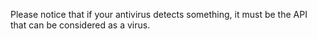 Please notice that if your antivirus detects something, it must be the API
that can be considered as a virus.
